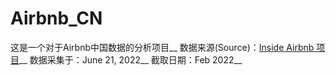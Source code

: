 # Airbnb_CN
这是一个对于Airbnb中国数据的分析项目__
数据来源(Source)：[Inside Airbnb 项目](http://insideairbnb.com/)__
数据采集于：June 21, 2022__
截取日期：Feb 2022__
